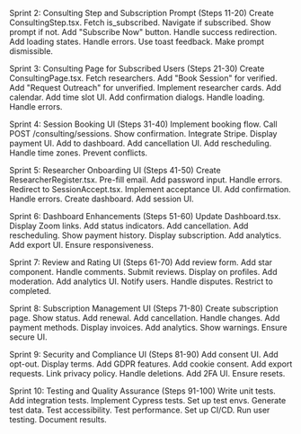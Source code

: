 Sprint 2: Consulting Step and Subscription Prompt (Steps 11-20)
Create ConsultingStep.tsx.
Fetch is_subscribed.
Navigate if subscribed.
Show prompt if not.
Add "Subscribe Now" button.
Handle success redirection.
Add loading states.
Handle errors.
Use toast feedback.
Make prompt dismissible.

Sprint 3: Consulting Page for Subscribed Users (Steps 21-30)
Create ConsultingPage.tsx.
Fetch researchers.
Add "Book Session" for verified.
Add "Request Outreach" for unverified.
Implement researcher cards.
Add calendar.
Add time slot UI.
Add confirmation dialogs.
Handle loading.
Handle errors.

Sprint 4: Session Booking UI (Steps 31-40)
Implement booking flow.
Call POST /consulting/sessions.
Show confirmation.
Integrate Stripe.
Display payment UI.
Add to dashboard.
Add cancellation UI.
Add rescheduling.
Handle time zones.
Prevent conflicts.

Sprint 5: Researcher Onboarding UI (Steps 41-50)
Create ResearcherRegister.tsx.
Pre-fill email.
Add password input.
Handle errors.
Redirect to SessionAccept.tsx.
Implement acceptance UI.
Add confirmation.
Handle errors.
Create dashboard.
Add session UI.

Sprint 6: Dashboard Enhancements (Steps 51-60)
Update Dashboard.tsx.
Display Zoom links.
Add status indicators.
Add cancellation.
Add rescheduling.
Show payment history.
Display subscription.
Add analytics.
Add export UI.
Ensure responsiveness.

Sprint 7: Review and Rating UI (Steps 61-70)
Add review form.
Add star component.
Handle comments.
Submit reviews.
Display on profiles.
Add moderation.
Add analytics UI.
Notify users.
Handle disputes.
Restrict to completed.

Sprint 8: Subscription Management UI (Steps 71-80)
Create subscription page.
Show status.
Add renewal.
Add cancellation.
Handle changes.
Add payment methods.
Display invoices.
Add analytics.
Show warnings.
Ensure secure UI.

Sprint 9: Security and Compliance UI (Steps 81-90)
Add consent UI.
Add opt-out.
Display terms.
Add GDPR features.
Add cookie consent.
Add export requests.
Link privacy policy.
Handle deletions.
Add 2FA UI.
Ensure resets.

Sprint 10: Testing and Quality Assurance (Steps 91-100)
Write unit tests.
Add integration tests.
Implement Cypress tests.
Set up test envs.
Generate test data.
Test accessibility.
Test performance.
Set up CI/CD.
Run user testing.
Document results.